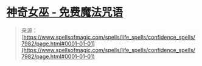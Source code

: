 <!--yml

category: 未分类

date: 2024-06-12 18:43:11

-->

# [神奇女巫 - 免费魔法咒语](https://www.spellsofmagic.com/spells/life_spells/confidence_spells/7982/page.html#0001-01-01)

> 来源：[https://www.spellsofmagic.com/spells/life_spells/confidence_spells/7982/page.html#0001-01-01](https://www.spellsofmagic.com/spells/life_spells/confidence_spells/7982/page.html#0001-01-01)
